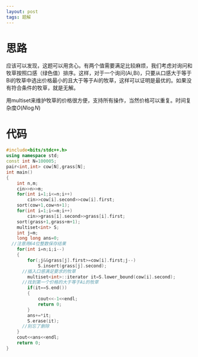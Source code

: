 ```yaml
---
layout: post
tags: 题解
---
```


# 思路

应该可以发现，这题可以用贪心。有两个值需要满足比较麻烦，我们考虑对询问和牧草按照口感（绿色值）排序。这样，对于一个询问(Ai,Bi)，只要从口感大于等于Bi的牧草中选出价格最小的且大于等于Ai的牧草，这样可以证明是最优的。如果没有符合条件的牧草，就是无解。

用multiset来维护牧草的价格很方便，支持所有操作，当然价格可以重复。时间复杂度$O(N\log N)$

# 代码

```cpp
#include<bits/stdc++.h>
using namespace std;
const int N=100005;
pair<int,int> cow[N],grass[N];
int main()
{
	int n,m;
	cin>>n>>m;
	for(int i=1;i<=n;i++)
		cin>>cow[i].second>>cow[i].first;
	sort(cow+1,cow+n+1);
	for(int i=1;i<=m;i++)
		cin>>grass[i].second>>grass[i].first;
	sort(grass+1,grass+m+1);
	multiset<int> S;
	int j=m;
	long long ans=0;
  //注意用64位整数保存结果
	for(int i=n;i;i--)
	{
		for(;j&&grass[j].first>=cow[i].first;j--)
			S.insert(grass[j].second);
      //插入口感满足要求的牧草
		multiset<int>::iterator it=S.lower_bound(cow[i].second);
      //找到第一个价格的大于等于Ai的牧草
		if(it==S.end())
		{
			cout<<-1<<endl;
			return 0;
		}
		ans+=*it;
		S.erase(it);
      //别忘了删除
	}
	cout<<ans<<endl;
	return 0;
}
```

